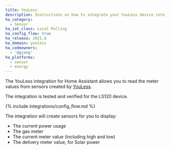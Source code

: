 ```yaml
---
title: YouLess
description: Instructions on how to integrate your YouLess device into Home Assistant.
ha_category:
  - Sensor
ha_iot_class: Local Polling
ha_config_flow: true
ha_release: 2021.8
ha_domain: youless
ha_codeowners:
  - '@gjong'
ha_platforms:
  - sensor
  - energy
---
```


The YouLess integration for Home Assistant allows you to read the meter values from sensors created by [YouLess](https://www.youless.nl/home.html).

The integration is tested and verified for the LS120 device.

{% include integrations/config_flow.md %}

The integration will create sensors for you to display:

- The current power usage
- The gas meter
- The current meter value (including high and low)
- The delivery meter value, for Solar power
